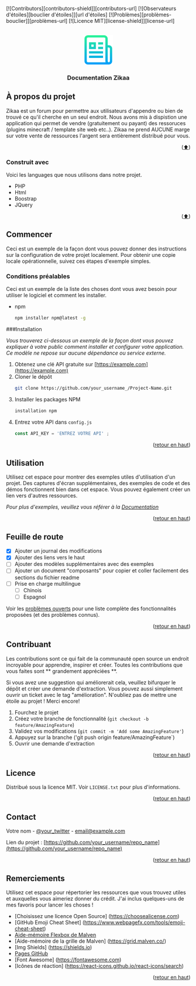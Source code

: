 <a name="readme-top"></a>

[![Contributors][contributors-shield]][contributors-url]
[![Observateurs d'étoiles][bouclier d'étoiles]][url d'étoiles]
[![Problèmes][problèmes-bouclier]][problèmes-url]
[![Licence MIT][license-shield]][license-url]



<!-- LOGO DU PROJET -->
<br />
<div align="center">
  <a href="https://github.com/othneildrew/Best-README-Template">
    <img src="images/logo.png" alt="Logo" width="80" height="80">
  </a>

  <h3 align="center">Documentation Zikaa</h3>
</div>


<!-- À PROPOS DU PROJET -->
## À propos du projet

Zikaa est un forum pour permettre aux utilisateurs d'appendre ou bien de trouvé ce qu'il cherche en un seul endroit. Nous avons mis à dispistion une application qui permet de vendre (gratuitement ou payant) des ressoruces (plugins minecraft / template site web etc..). Zikaa ne prend AUCUNE marge sur votre vente de ressources l'argent sera entièrement distribué pour vous.

<p align="right">(<a href="#readme-top">⬆️</a>)</p>



### Construit avec

Voici les languages que nous utilisons dans notre projet.

* PHP
* Html
* Boostrap
* JQuery

<p align="right">(<a href="#readme-top">⬆️</a>)</p>



<!-- MISE EN ROUTE -->
## Commencer

Ceci est un exemple de la façon dont vous pouvez donner des instructions sur la configuration de votre projet localement.
Pour obtenir une copie locale opérationnelle, suivez ces étapes d'exemple simples.

### Conditions préalables

Ceci est un exemple de la liste des choses dont vous avez besoin pour utiliser le logiciel et comment les installer.
* npm
  ```sh
  npm installer npm@latest -g
  ```

###Installation

_Vous trouverez ci-dessous un exemple de la façon dont vous pouvez expliquer à votre public comment installer et configurer votre application. Ce modèle ne repose sur aucune dépendance ou service externe._

1. Obtenez une clé API gratuite sur [https://example.com](https://example.com)
2. Cloner le dépôt
   ```sh
   git clone https://github.com/your_username_/Project-Name.git
   ```
3. Installer les packages NPM
   ```sh
   installation npm
   ```
4. Entrez votre API dans `config.js`
   ```js
   const API_KEY = 'ENTREZ VOTRE API' ;
   ```

<p align="right">(<a href="#readme-top">retour en haut</a>)</p>



<!-- EXEMPLES D'UTILISATION -->
## Utilisation

Utilisez cet espace pour montrer des exemples utiles d'utilisation d'un projet. Des captures d'écran supplémentaires, des exemples de code et des démos fonctionnent bien dans cet espace. Vous pouvez également créer un lien vers d'autres ressources.

_Pour plus d'exemples, veuillez vous référer à la [Documentation](https://example.com)_

<p align="right">(<a href="#readme-top">retour en haut</a>)</p>



<!-- FEUILLE DE ROUTE -->
## Feuille de route

- [x] Ajouter un journal des modifications
- [x] Ajouter des liens vers le haut
- [ ] Ajouter des modèles supplémentaires avec des exemples
- [ ] Ajouter un document "composants" pour copier et coller facilement des sections du fichier readme
- [ ] Prise en charge multilingue
    - [ ] Chinois
    - [ ] Espagnol

Voir les [problèmes ouverts](https://github.com/othneildrew/Best-README-Template/issues) pour une liste complète des fonctionnalités proposées (et des problèmes connus).

<p align="right">(<a href="#readme-top">retour en haut</a>)</p>



<!-- CONTRIBUER -->
## Contribuant

Les contributions sont ce qui fait de la communauté open source un endroit incroyable pour apprendre, inspirer et créer. Toutes les contributions que vous faites sont ** grandement appréciées **.

Si vous avez une suggestion qui améliorerait cela, veuillez bifurquer le dépôt et créer une demande d'extraction. Vous pouvez aussi simplement ouvrir un ticket avec le tag "amélioration".
N'oubliez pas de mettre une étoile au projet ! Merci encore!

1. Fourchez le projet
2. Créez votre branche de fonctionnalité (`git checkout -b feature/AmazingFeature`)
3. Validez vos modifications (`git commit -m 'Add some AmazingFeature'`)
4. Appuyez sur la branche ('git push origin feature/AmazingFeature`)
5. Ouvrir une demande d'extraction

<p align="right">(<a href="#readme-top">retour en haut</a>)</p>



<!-- LICENCE -->
## Licence

Distribué sous la licence MIT. Voir `LICENSE.txt` pour plus d'informations.

<p align="right">(<a href="#readme-top">retour en haut</a>)</p>



<!-- CONTACTER -->
## Contact

Votre nom - [@your_twitter](https://twitter.com/your_username) - email@example.com

Lien du projet : [https://github.com/your_username/repo_name](https://github.com/your_username/repo_name)

<p align="right">(<a href="#readme-top">retour en haut</a>)</p>



<!-- REMERCIEMENTS -->
## Remerciements

Utilisez cet espace pour répertorier les ressources que vous trouvez utiles et auxquelles vous aimeriez donner du crédit. J'ai inclus quelques-uns de mes favoris pour lancer les choses !

* [Choisissez une licence Open Source] (https://choosealicense.com)
* [GitHub Emoji Cheat Sheet] (https://www.webpagefx.com/tools/emoji-cheat-sheet)
* [Aide-mémoire Flexbox de Malven](https://flexbox.malven.co/)
* [Aide-mémoire de la grille de Malven] (https://grid.malven.co/)
* [Img Shields] (https://shields.io)
* [Pages GitHub](https://pages.github.com)
* [Font Awesome] (https://fontawesome.com)
* [Icônes de réaction] (https://react-icons.github.io/react-icons/search)

<p align="right">(<a href="#readme-top">retour en haut</a>)</p>

